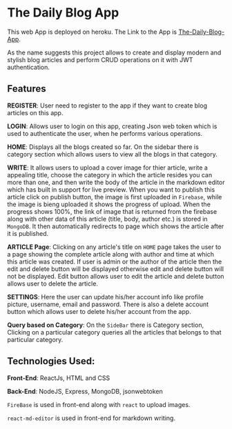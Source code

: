 # The Daily Blog App

This web App is deployed on heroku. The Link to the App is [The-Daily-Blog-App](https://the-daily-blog-app.herokuapp.com/).


As the name suggests this project allows to create and display modern and stylish blog articles and perform CRUD operations on it with JWT authentication.

## Features

**REGISTER**: User need to register to the app if they want to create blog articles on this app.

**LOGIN**: Allows user to login on this app, creating Json web token which is used to authenticate the user, when he performs various operations.

**HOME**: Displays all the blogs created so far. On the sidebar there is category section which allows users to view all the blogs in that category.

**WRITE**: It allows users to upload a cover image for thier article, write a appealing title, choose the category in which the article resides you can more than one, and then write the body of the article in the markdown editor which has built in support for live preview. When you want to publish this article click on publish button, the image is first uploaded in `Firebase`, while the image is bieng uploaded it shows the progress of upload. When the progress shows 100%, the link of image that is returned from the firebase along with other data of this article (title, body, author etc.) is stored in `MongoDB`. It then automatically redirects to page which shows the article after it is published.

**ARTICLE Page**: Clicking on any article's title on `HOME` page takes the user to a page showing the complete article along with author and time at which this article was created. If user is admin or the author of the article then the edit and delete button will be displayed otherwise edit and delete button will not be displayed. Edit button allows user to edit the article and delete button allows user to delete the article.

**SETTINGS**: Here the user can update his/her account info like profile picture, username, email and password. There is also a delete account button which allows user to delete his/her account from the app.

**Query based on Category**: On the `SideBar` there is Category section, Clicking on a particular category queries all the articles that belongs to that particular category.

## Technologies Used:

**Front-End**: ReactJs, HTML and CSS

**Back-End**: NodeJS, Express, MongoDB, jsonwebtoken

`FireBase` is used in front-end along with `react` to upload images.

`react-md-editor` is used in front-end for markdown writing. 